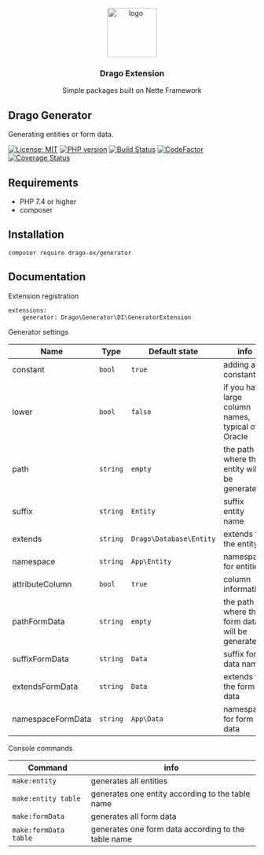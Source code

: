 <p align="center">
  <img src="https://avatars0.githubusercontent.com/u/11717487?s=400&u=40ecb522587ebbcfe67801ccb6f11497b259f84b&v=4" width="100" alt="logo">
</p>

<h3 align="center">Drago Extension</h3>
<p align="center">Simple packages built on Nette Framework</p>

## Drago Generator

Generating entities or form data.

[![License: MIT](https://img.shields.io/badge/License-MIT-yellow.svg)](https://raw.githubusercontent.com/drago-ex/generator/master/license.md)
[![PHP version](https://badge.fury.io/ph/drago-ex%2Fgenerator.svg)](https://badge.fury.io/ph/drago-ex%2Fgenerator)
[![Build Status](https://travis-ci.org/drago-ex/generator.svg?branch=master)](https://travis-ci.org/drago-ex/generator)
[![CodeFactor](https://www.codefactor.io/repository/github/drago-ex/generator/badge)](https://www.codefactor.io/repository/github/drago-ex/generator)
[![Coverage Status](https://coveralls.io/repos/github/drago-ex/generator/badge.svg?branch=master)](https://coveralls.io/github/drago-ex/generator?branch=master)

## Requirements

- PHP 7.4 or higher
- composer

## Installation

```
composer require drago-ex/generator
```

## Documentation

Extension registration

```neon
extensions:
	generator: Drago\Generator\DI\GeneratorExtension
```

Generator settings

| Name              | Type             | Default state         | info   
| ------------------| ---------------- | --------------------- | ----------------- |
| constant          | `bool`           | `true`                  | adding a constant
| lower             | `bool`           | `false`                 | if you have large column names, typical of Oracle
| path              | `string`         | `empty`                 | the path where the entity will be generated
| suffix            | `string`         | `Entity`                | suffix entity name
| extends           | `string`         | `Drago\Database\Entity` | extends for the entity
| namespace         | `string`         | `App\Entity`            | namespace for entities
| attributeColumn   | `bool`           | `true`                  | column information
| pathFormData      | `string`         | `empty`                 | the path where the form data will be generated
| suffixFormData    | `string`         | `Data`                  | suffix form data name
| extendsFormData   | `string`         | `Data`                  | extends for the form data
| namespaceFormData | `string`         | `App\Data`              | namespace for form data

Console commands

| Command               | info   
| --------------------- | -------------- |
| `make:entity`         | generates all entities
| `make:entity table`   | generates one entity according to the table name
| `make:formData`       | generates all form data
| `make:formData table` | generates one form data according to the table name
